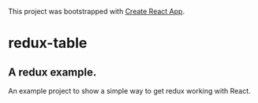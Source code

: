 This project was bootstrapped with [Create React App](https://github.com/facebook/create-react-app).

# redux-table
## A redux example.

An example project to show a simple way to get redux working with React.